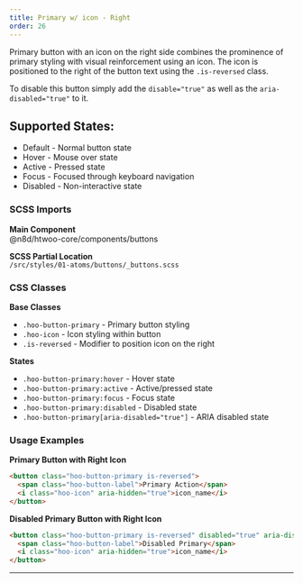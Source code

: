 ```yaml
---
title: Primary w/ icon - Right
order: 26
---
```


Primary button with an icon on the right side combines the prominence of primary styling with visual reinforcement using an icon. The icon is positioned to the right of the button text using the `.is-reversed` class.

To disable this button simply add the `disable="true"` as well as the `aria-disabled="true"` to it.

## Supported States:

* Default - Normal button state
* Hover - Mouse over state
* Active - Pressed state
* Focus - Focused through keyboard navigation
* Disabled - Non-interactive state

### SCSS Imports

**Main Component**\
@n8d/htwoo-core/components/buttons

**SCSS Partial Location**\
`/src/styles/01-atoms/buttons/_buttons.scss`

### CSS Classes

**Base Classes**
- `.hoo-button-primary` - Primary button styling
- `.hoo-icon` - Icon styling within button
- `.is-reversed` - Modifier to position icon on the right

**States**
- `.hoo-button-primary:hover` - Hover state
- `.hoo-button-primary:active` - Active/pressed state
- `.hoo-button-primary:focus` - Focus state
- `.hoo-button-primary:disabled` - Disabled state
- `.hoo-button-primary[aria-disabled="true"]` - ARIA disabled state

### Usage Examples

**Primary Button with Right Icon**
```html
<button class="hoo-button-primary is-reversed">
  <span class="hoo-button-label">Primary Action</span>
  <i class="hoo-icon" aria-hidden="true">icon_name</i>
</button>
```

**Disabled Primary Button with Right Icon**
```html
<button class="hoo-button-primary is-reversed" disabled="true" aria-disabled="true">
  <span class="hoo-button-label">Disabled Primary</span>
  <i class="hoo-icon" aria-hidden="true">icon_name</i>
</button>
```

***